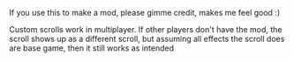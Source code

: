 If you use this to make a mod, please gimme credit, makes me feel good :)

Custom scrolls work in multiplayer. If other players don't have the mod, the scroll shows up as a different scroll, but assuming all effects the scroll does are base game, then it still works as intended
